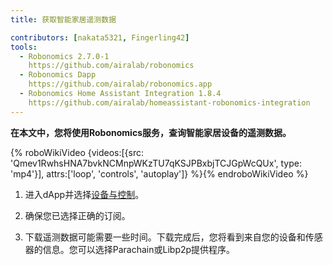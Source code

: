 ```yaml
---
title: 获取智能家居遥测数据

contributors: [nakata5321, Fingerling42]
tools:
  - Robonomics 2.7.0-1
    https://github.com/airalab/robonomics
  - Robonomics Dapp
    https://github.com/airalab/robonomics.app
  - Robonomics Home Assistant Integration 1.8.4
    https://github.com/airalab/homeassistant-robonomics-integration
---
```


**在本文中，您将使用Robonomics服务，查询智能家居设备的遥测数据。**

{% roboWikiVideo {videos:[{src: 'Qmev1RwhsHNA7bvkNCMnpWKzTU7qKSJPBxbjTCJGpWcQUx', type: 'mp4'}], attrs:['loop', 'controls', 'autoplay']} %}{% endroboWikiVideo %}

1. 进入dApp并选择[设备与控制](https://robonomics.app/#/telemetry)。

2. 确保您已选择正确的订阅。

3. 下载遥测数据可能需要一些时间。下载完成后，您将看到来自您的设备和传感器的信息。您可以选择Parachain或Libp2p提供程序。